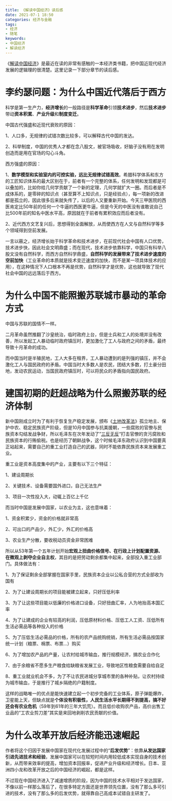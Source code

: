 ```yaml
---
title: 《解读中国经济》读后感
date: 2021-07-1 18:50
categories: 经济与金融
tags: 
- 经济
- 随笔
keywords:
- 中国经济
- 解读经济
---
```


《[解读中国经济](https://book.douban.com/subject/30329810/)》是最近在读的非常有感触的一本经济类书籍，把中国近现代经济发展的逻辑理的很清楚。这里记录一下部分章节的读后感。



# 李约瑟问题：为什么中国近代落后于西方

科学是第一生产力，**经济增长**的一般路径是**科学革命**引领**技术进步**，然后**技术进步**带动**资本积累**、**产业升级**和**制度变迁**。

中国古代强盛和近现代衰败的原因：

1、人口多，无规律的试错次数比较多，可以解释古代中国的发达。

2、科举制度，中国的优秀人才都在念八股文，被官场吸收，好脑子没有用在发明创造而是用在官场的勾心斗角。

西方强盛的原因：

1、**数学模型和实验室内的可控实验，远比无规律试错高效**。希腊科学体系和东方的工匠知识体系的最大区别在于，前者有一个完整的体系，任何发明和发现都是可以叠加的，比如你给几何学贡献了一个新的定理，几何学就扩大一圈。而后者是不成体系的，是零碎的知识点（甚至算不上知识点，只是经验点），每一项新的改进都是孤立的，因此很多后来就失传了，以后的人又要重新开始。今天三甲医院的西医肯定比50年前的任何一个牛逼的西医更牛逼，但是今天的中医没有谁敢说自己比500年前的知名中医水平高，原因就在于前者有累积效应而后者没有。

2、近代西方文艺复兴后，思想得到全面解放，从而使西方在人文与自然科学等多个领域得到空前发展。

一言以蔽之，经济增长始于科学革命和技术进步，在前现代社会中国有人口优势，技术进步快，因此社会文明鼎盛；而在现代，技术进步依靠科学，中国只有科举八股文没有自然科学，而西方自然科学鼎盛，**自然科学的发展带来了技术进步速度的空前加快**（工业革命的本质就是技术变迁速度的加快，而不是某一项具体技术的应用），在这种情况下人口根本不再是优势，自然科学才是优势，这也就导致了现代社会中国的远远落后于西方。

# 为什么中国不能照搬苏联城市暴动的革命方式

中国与苏联的国情不一样。

二月革命虽然推翻了沙皇统治，临时政府上台，但是士兵和工人的处境并没有改善，所以发起工人暴动临时政府镇压时，更加激化了工人与政府之间的矛盾，最终导致十月革命的成功。

而中国当时是半殖民地，工人大多在租界，工人暴动遭到的是列强的镇压，并不会激化工人与国民政府的矛盾。中国当时大多数人是农民，团结大多数，打土豪分田地，发动农民运动，当国民政府镇压时，可以将民众的矛盾指向国民政府。

# 建国初期的赶超战略为什么照搬苏联的经济体制

新中国刚成立时为了有利于恢复生产稳定发展，颁布《[土地改革法](https://baike.baidu.com/item/%E4%B8%AD%E5%8D%8E%E4%BA%BA%E6%B0%91%E5%85%B1%E5%92%8C%E5%9B%BD%E5%9C%9F%E5%9C%B0%E6%94%B9%E9%9D%A9%E6%B3%95)》孤立地主、保护中农、稳定民族资产阶级，但是10月中国参与抗美援朝，一些腐败的官僚与民族资本勾结发战争财，所以毛泽东在次年发动了”[三反无反](https://baike.baidu.com/item/%E4%B8%89%E5%8F%8D%E4%BA%94%E5%8F%8D%E8%BF%90%E5%8A%A8)“打击官僚的贪污腐败和民族资本的行贿偷税。也是经历了朝鲜战争，这个时候毛泽东政府认识到中国要真正站起来，需要自己的重工业打造自己的武器，同时不能依靠民族资本来发展重工业。

重工业是资本高度集中的产业，主要有以下三个特征：

1、建设周期长

2、关键技术、设备需要国外进口，自己无法生产

3、项目一次性投入大，动辄上百亿上千亿

而当时中国是发展中国家，以农业为主，这也意味着：

1、资金积累少，资金的价格就非常高

2、可出口的产品少，外汇少，外汇的价格高

3、农业生产分散，要收税动员资金非常困难

所以从53年第一个五年计划开始**宏观上扭曲价格信号、在行政上计划配置资源、在微观上剥夺企业自主权**，其目的是把劳动剩余都集中起来，全部投入重工业部门。具体做法有：

1、为了保证剩余全部掌握在国家手里，民族资本企业以公私合营的方式全部收为国有

2、为了让建设周期长的项目能被建立起来，只好压低利率

3、为了让这些项目能以低廉的价格进口设备，只好扭曲汇率，人为地抬高本国汇率

4、为了让建成的企业有较高的利润，压低原材料价格、压低工人工资、压低所有生活必需品等各种投入的价格

5、为了压低生活必需品的价格，所有的农产品统购统销，所有生活必需品按国家统一计划（粮票、棉票、布票...）购买

6、为了增加农产品的产量，让农村给城市输血，推行规模经济，搞农业合作化

7、由于余粮省不愿多生产粮食给缺粮省发展工业，导致地区性粮食需要自给自足

8、重工业就业机会不多，为了不让农民进城分享城市里的各种补贴，让农村持续为城市输血，于是推行了城乡隔绝的户籍制度。

这样的战略唯一的优点是能快速建立起一个初步完备的工业体系，原子弹能爆炸，卫星能上天，但缺点就是**个体没有积极性，人民生活水平长期得不到提高，搞不好还会有农业危机**（59年到61年的三年大饥荒）。而且低价收购农产品，高价出售工业品的“工农业剪刀差”其实是来回地剥削农民贡献的价值。

# 为什么改革开放后经济能迅速崛起

作者将这个归因于发展中国家在现代化发展过程中的“**后发优势**”：依靠**从发达国家引进先进技术和经验**，发展中国家可以在较短时间内用较低成本实现自身的技术创新，从而带来效率的提高，增加资本回报率，促进产业升级和经济增长。日本、亚洲四小龙和改革开放之后的中国经济的崛起，都是这样。

不过现在中国经济进入了减速增质的阶段，因为中国的技术水平相对于发达国家，不像以前一样那么落后了，在很多特定方面还是世界领先位置，没有了那么多可引进的技术，没有了那么多的后发优势，就得靠自己高成本试错自主研发了。

<!-- 
# 为什么我国采用了价格双轨制而非休克疗法

二战后，盟军占领德国后，为了防止德国有战争能力，勒令德国的重工业全部转为畜牧业为主的经济，所有可能具有军事潜力的民用工业以及钢铁产量也被受到严格限制。但是这一政策明显变得不可持续，德国无法产出足够的粮食，而且战后的欧洲也严重依赖德国工业。于是美国总统杜鲁门在1947年废除了原有的限制，并强调“一个有序、繁荣的欧洲需要一个稳定和富有生产力的德国的经济贡献”，其中一方面原因是为了牵制以苏联为首的社会主义阵营。1948年由于德国的恶性通货膨胀，德国在盟军的支持下进行了货币改革，直接替代了原有货币，由于德国有熟练的劳动力和技术水平，资本主义阵营的西德经济以惊人的速度崛起，1950年还被以《[莱茵河上的奇迹](https://en.wikipedia.org/wiki/Wirtschaftswunder)》刊登到了英国的泰晤士报。而柏林墙另一侧，在社会主义阵营下的东德一边实行着集体主义的计划经济，一边以工农业产品向苏联支付战争赔款，经济也有增速，但与西德相比逊色不少，据统计在1990年德国统一前，东德是苏联阵营中最富有的经济体。

与德国相同的是日本，一方面由于朝鲜战争，日本作为美国的后勤补给站，发了一笔战争财，在此期间日本的工业实力得到恢复，另一方面为了支持美国冷战，1952年美国结束了对日本的军事占领。日本迎来了几十年的经济增长，并一跃成为世界第二大经济体。

1960年后，韩国，中国台湾，中国香港，新加坡由于出口导向的政策以及工业化的不断发展，经济迅速腾飞，被称为号称[亚洲四小龙](https://en.wikipedia.org/wiki/Four_Asian_Tigers)。

![Four_Tigers_GDP](https://upload.wikimedia.org/wikipedia/commons/2/2c/Four_Tigers_GDP_per_capita.svg)

1991年苏联解体，，俄罗斯采用激进的休克疗法，



中国采用[双轨制](https://zh.wikipedia.org/wiki/%E4%BB%B7%E6%A0%BC%E5%8F%8C%E8%BD%A8%E5%88%B6)




# 为什么中国在1978年开始之后的经济发展总体绩效很好，但是却出现了经济周期波动、金融体系脆弱、国企改革困难、地区差距扩大、收入分配不公等一系列问题？


# 中国当前经济中的一系列热点问题，包括中国的经济增长是否是真实的、人民币汇率的走向、社会主义新农村建设、和谐社会的构建等等



-->

